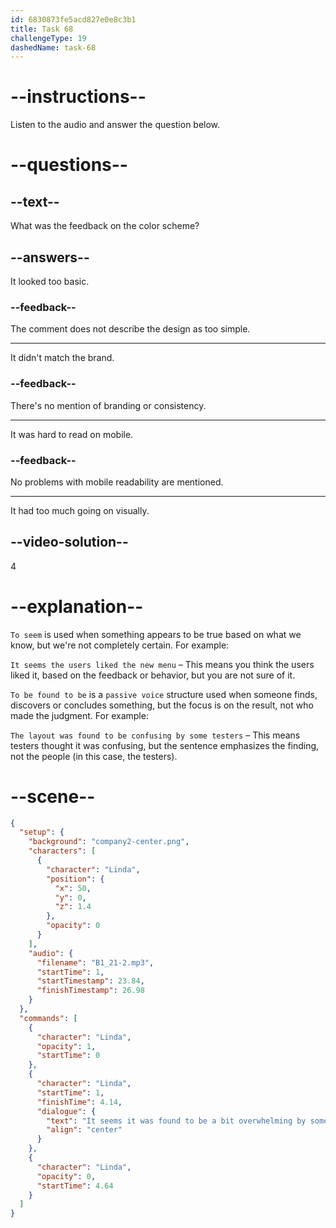 ```yaml
---
id: 6830873fe5acd827e0e8c3b1
title: Task 68
challengeType: 19
dashedName: task-68
---
```


<!-- (Audio) Linda: It seems it was found to be a bit overwhelming by some users. -->

# --instructions--

Listen to the audio and answer the question below.

# --questions--

## --text--

What was the feedback on the color scheme?

## --answers--

It looked too basic.

### --feedback--

The comment does not describe the design as too simple.

---

It didn't match the brand.

### --feedback--

There's no mention of branding or consistency.

---

It was hard to read on mobile.

### --feedback--

No problems with mobile readability are mentioned.

---

It had too much going on visually.

## --video-solution--

4

# --explanation--

`To seem` is used when something appears to be true based on what we know, but we're not completely certain. For example:

`It seems the users liked the new menu` – This means you think the users liked it, based on the feedback or behavior, but you are not sure of it.

`To be found to be` is a `passive voice` structure used when someone finds, discovers or concludes something, but the focus is on the result, not who made the judgment. For example:

`The layout was found to be confusing by some testers` – This means testers thought it was confusing, but the sentence emphasizes the finding, not the people (in this case, the testers).

# --scene--

```json
{
  "setup": {
    "background": "company2-center.png",
    "characters": [
      {
        "character": "Linda",
        "position": {
          "x": 50,
          "y": 0,
          "z": 1.4
        },
        "opacity": 0
      }
    ],
    "audio": {
      "filename": "B1_21-2.mp3",
      "startTime": 1,
      "startTimestamp": 23.84,
      "finishTimestamp": 26.98
    }
  },
  "commands": [
    {
      "character": "Linda",
      "opacity": 1,
      "startTime": 0
    },
    {
      "character": "Linda",
      "startTime": 1,
      "finishTime": 4.14,
      "dialogue": {
        "text": "It seems it was found to be a bit overwhelming by some users.",
        "align": "center"
      }
    },
    {
      "character": "Linda",
      "opacity": 0,
      "startTime": 4.64
    }
  ]
}
```
